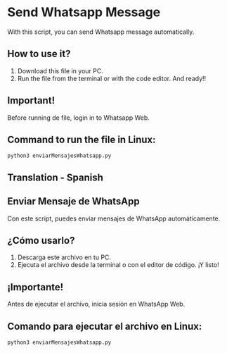 # Send Whatsapp Message
With this script, you can send Whatsapp message automatically.

## How to use it?
1. Download this file in your PC.
2. Run the file from the terminal or with the code editor. And ready!!

## Important!
Before running de file, login in to Whatsapp Web.

## Command to run the file in Linux:
```
python3 enviarMensajesWhatsapp.py
```


## Translation - Spanish

## Enviar Mensaje de WhatsApp

Con este script, puedes enviar mensajes de WhatsApp automáticamente.

## ¿Cómo usarlo?
1. Descarga este archivo en tu PC.
2. Ejecuta el archivo desde la terminal o con el editor de código. ¡Y listo!

## ¡Importante!
Antes de ejecutar el archivo, inicia sesión en WhatsApp Web.

## Comando para ejecutar el archivo en Linux:
```
python3 enviarMensajesWhatsapp.py
```
